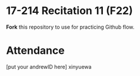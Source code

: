 # 17-214 Recitation 11 (F22)
**Fork** this repository to use for practicing Github flow.

# Attendance
[put your andrewID here]
xinyuewa
